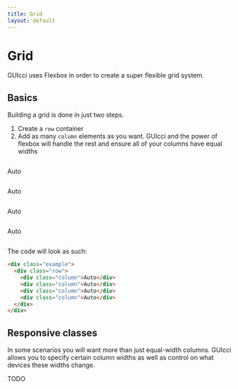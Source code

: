 ```yaml
---
title: Grid
layout: default
---
```


# Grid

GUIcci uses Flexbox in order to create a super flexible grid system.

## Basics
Building a grid is done in just two steps.
1. Create a `row` container
2. Add as many `column` elements as you want.
GUIcci and the power of flexbox will handle the rest and ensure all of your columns have equal widths

<div class="example">
  <div class="row">
    <div class="column"><p>Auto</p></div>
    <div class="column"><p>Auto</p></div>
    <div class="column"><p>Auto</p></div>
    <div class="column"><p>Auto</p></div>
  </div>
</div>

The code will look as such:

```html
<div class="example">
  <div class="row">
    <div class="column">Auto</div>
    <div class="column">Auto</div>
    <div class="column">Auto</div>
    <div class="column">Auto</div>
  </div>
</div>
```

## Responsive classes

In some scenarios you will want more than just equal-width columns. GUIcci allows you to specify certain column widths as well as control on what devices these widths change.

TODO